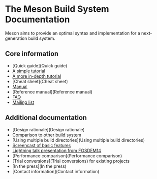 # The Meson Build System Documentation # 

Meson aims to provide an optimal syntax and implementation for a next-generation build system.

## Core information ##

* [Quick guide](Quick guide)
* [A simple tutorial](Tutorial)
* [A more in-depth tutorial](IndepthTutorial)
* [Cheat sheet](Cheat sheet)
* [Manual](Manual)
* [Reference manual](Reference manual)
* [FAQ](FAQ)
* [Mailing list](https://groups.google.com/forum/#!forum/mesonbuild)

## Additional documentation ##

* [Design rationale](Design rationale)
* [Comparison to other build system](Comparisons)
* [Using multiple build directories](Using multiple build directories)
* [Screencast of basic features](http://www.youtube.com/watch?v=rzLta78Jbi8)
* [Lightning talk presentation from FOSDEM14](http://video.fosdem.org/2014/H2215_Ferrer/Sunday/Introducing_the_Meson_build_system.webm)
* [Performance comparison](Performance comparison)
* [Trial conversions](Trial conversions) for existing projects
* [In the press](In the press)
* [Contact information](Contact information)

